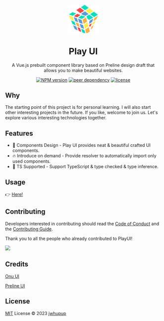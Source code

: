 <p align="center">
<img src="./docs/public/logo.svg" style="width:100px;" />
<h1 align="center">Play UI</h1>
<p align="center">A Vue.js prebuilt component library based on <a herf="https://github.com/htmlstreamofficial/preline">Preline</a> design draft that allows you to make beautiful websites.</p>
</p>
<p align="center">
  <a href="https://www.npmjs.com/package/play-vue"><img src="https://img.shields.io/npm/v/play-vue" alt="NPM version"></a>
  <a href="https://vuejs.org/"><img src="https://img.shields.io/npm/dependency-version/play-vue/peer/vue" alt="peer dependency"></a>
  <a href="./LICENSE"><img src="https://img.shields.io/github/license/jwhupup/play-vue" alt="license"></a>
  <p align="center">
</p>

## Why

The starting point of this project is for personal learning. I will also start other interesting projects in the future. If you like, welcome to join us. Let's explore various interesting technologies together.

## Features

- 🌈 Components Design - Play UI provides neat & beautiful crafted UI components.
- 🔥 Introduce on demand - Provide resolver to automatically import only used components.
- 🎉 TS Supported - Support TypeScript & type checked & type inference.

## Usage

👉 [Here!](https://playui.netlify.app/guide/install.html)

## Contributing

Developers interested in contributing should read the [Code of Conduct](./CODE_OF_CONDUCT.md) and the [Contributing Guide](./CONTRIBUTING.md).

Thank you to all the people who already contributed to PlayUI!

<a href="https://github.com/jwhupup/play-vue/graphs/contributors">
  <img src="https://contrib.rocks/image?repo=jwhupup/play-vue" />
</a>

## Credits

[Onu UI](https://github.com/onu-ui/onu-ui)

[Preline UI](https://github.com/htmlstreamofficial/preline)

## License

[MIT](./LICENSE) License © 2023 [jwhupup](https://github.com/jwhupup)
